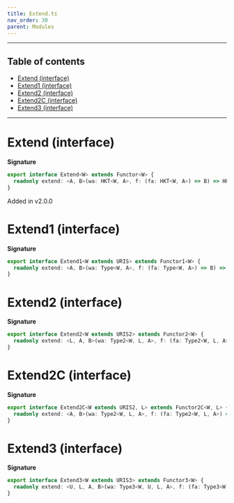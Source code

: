 ```yaml
---
title: Extend.ts
nav_order: 30
parent: Modules
---
```


---

<h2 class="text-delta">Table of contents</h2>

- [Extend (interface)](#extend-interface)
- [Extend1 (interface)](#extend1-interface)
- [Extend2 (interface)](#extend2-interface)
- [Extend2C (interface)](#extend2c-interface)
- [Extend3 (interface)](#extend3-interface)

---

# Extend (interface)

**Signature**

```ts
export interface Extend<W> extends Functor<W> {
  readonly extend: <A, B>(wa: HKT<W, A>, f: (fa: HKT<W, A>) => B) => HKT<W, B>
}
```

Added in v2.0.0

# Extend1 (interface)

**Signature**

```ts
export interface Extend1<W extends URIS> extends Functor1<W> {
  readonly extend: <A, B>(wa: Type<W, A>, f: (fa: Type<W, A>) => B) => Type<W, B>
}
```

# Extend2 (interface)

**Signature**

```ts
export interface Extend2<W extends URIS2> extends Functor2<W> {
  readonly extend: <L, A, B>(wa: Type2<W, L, A>, f: (fa: Type2<W, L, A>) => B) => Type2<W, L, B>
}
```

# Extend2C (interface)

**Signature**

```ts
export interface Extend2C<W extends URIS2, L> extends Functor2C<W, L> {
  readonly extend: <A, B>(wa: Type2<W, L, A>, f: (fa: Type2<W, L, A>) => B) => Type2<W, L, B>
}
```

# Extend3 (interface)

**Signature**

```ts
export interface Extend3<W extends URIS3> extends Functor3<W> {
  readonly extend: <U, L, A, B>(wa: Type3<W, U, L, A>, f: (fa: Type3<W, U, L, A>) => B) => Type3<W, U, L, B>
}
```
